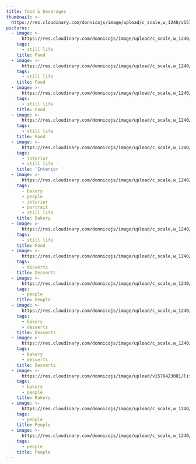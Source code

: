 ```yaml
---
title: food & beverages
thumbnail: >-
  https://res.cloudinary.com/donnicojs/image/upload/c_scale,w_1240/v1576418687/lifestyle/Lifestyle_-_Featured_Photo_yvlvpk.jpg
pictures:
  - image: >-
      https://res.cloudinary.com/donnicojs/image/upload/c_scale,w_1240/v1576421472/lifestyle/Food_001-1_am58li.jpg
    tags:
      - still life
    title: Food
  - image: >-
      https://res.cloudinary.com/donnicojs/image/upload/c_scale,w_1240/v1576421568/lifestyle/Food_002_g2agjq.jpg
    tags:
      - still life
    title: Food
  - image: >-
      https://res.cloudinary.com/donnicojs/image/upload/c_scale,w_1240/v1576421568/lifestyle/Food_003_kehmna.jpg
    tags:
      - still life
    title: Food
  - image: >-
      https://res.cloudinary.com/donnicojs/image/upload/c_scale,w_1240/v1576421549/lifestyle/Food_004_akpiic.jpg
    tags:
      - still life
    title: Food
  - image: >-
      https://res.cloudinary.com/donnicojs/image/upload/c_scale,w_1240/v1576421531/lifestyle/Food_005-1_pezfbn.jpg
    tags:
      - interior
      - still life
    title: 'Interior '
  - image: >-
      https://res.cloudinary.com/donnicojs/image/upload/c_scale,w_1240/v1576418219/lifestyle/Lifestyle_007_-_Family_amnyer.jpg
    tags:
      - bakery
      - people
      - interior
      - portrait
      - still life
    title: Bakery
  - image: >-
      https://res.cloudinary.com/donnicojs/image/upload/c_scale,w_1240/v1576421535/lifestyle/Food_007-1_fjpvwf.jpg
    tags:
      - still life
    title: Food
  - image: >-
      https://res.cloudinary.com/donnicojs/image/upload/c_scale,w_1240/v1576422293/lifestyle/Food_008_rk4rat.jpg
    tags:
      - desserts
    title: Desserts
  - image: >-
      https://res.cloudinary.com/donnicojs/image/upload/c_scale,w_1240/v1576417975/lifestyle/Lifestyle_004_-_Portrait_ggtw2z.jpg
    tags:
      - people
    title: People
  - image: >-
      https://res.cloudinary.com/donnicojs/image/upload/c_scale,w_1240/v1576422430/lifestyle/Food_009_sjlbmn.jpg
    tags:
      - bakery
      - desserts
    title: Desserts
  - image: >-
      https://res.cloudinary.com/donnicojs/image/upload/c_scale,w_1240/v1576422421/lifestyle/Food_010_jtyvik.jpg
    tags:
      - bakery
      - desserts
    title: Desserts
  - image: >-
      https://res.cloudinary.com/donnicojs/image/upload/v1576423081/lifestyle/Food_011-1_wz2li6.jpg
    tags:
      - bakery
      - people
    title: Bakery
  - image: >-
      https://res.cloudinary.com/donnicojs/image/upload/c_scale,w_1240/v1576422396/lifestyle/Food_012_eddrwy.jpg
    tags:
      - people
    title: People
  - image: >-
      https://res.cloudinary.com/donnicojs/image/upload/c_scale,w_1240/v1576422396/lifestyle/Food_013_insqlg.jpg
    tags:
      - people
    title: People
---
```


